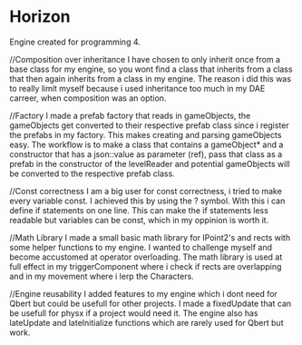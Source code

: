 # Horizon
Engine created for programming 4.

//Composition over inheritance
I have chosen to only inherit once from a base class for my engine, so you wont find a class that inherits from a class that then again inherits from a class in my engine. The reason i did this was to really limit myself because i used inheritance too much in my DAE carreer, when composition was an option.

//Factory
I made a prefab factory that reads in gameObjects, the gameObjects get converted to their respective prefab class since i register the prefabs in my factory. This makes creating and parsing gameObjects easy. The workflow is to make a class that contains a gameObject* and a constructor that has a json::value as parameter (ref), pass that class as a prefab in the constructor of the levelReader and potential gameObjects will be converted to the respective prefab class.

//Const correctness
I am a big user for const correctness, i tried to make every variable const. I achieved this by using the ? symbol. With this i can define if statements on one line. This can make the if statements less readable but variables can be const, which in my oppinion is worth it.

//Math Library
I made a small basic math library for IPoint2's and rects with some helper functions to my engine. I wanted to challenge myself and become accustomed at operator overloading. The math library is used at full effect in my triggerComponent where i check if rects are overlapping and in my movement where i lerp the Characters.

//Engine reusability
I added features to my engine which i dont need for Qbert but could be usefull for other projects. I made a fixedUpdate that can be usefull for physx if a project would need it. The engine also has lateUpdate and lateInitialize functions which are rarely used for Qbert but work.

